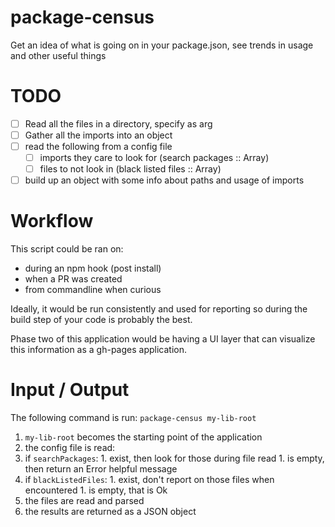 # package-census
Get an idea of what is going on in your package.json, see trends in usage and other useful things

# TODO
- [ ] Read all the files in a directory, specify as arg
- [ ] Gather all the imports into an object
- [ ] read the following from a config file
   - [ ] imports they care to look for (search packages :: Array)
   - [ ] files to not look in (black listed files :: Array)
- [ ] build up an object with some info about paths and usage of imports

# Workflow
This script could be ran on:
- during an npm hook (post install)
- when a PR was created
- from commandline when curious

Ideally, it would be run consistently and used for reporting so during the build
step of your code is probably the best.

Phase two of this application would be having a UI layer that can visualize this
information as a gh-pages application.

# Input / Output
The following command is run:
`package-census my-lib-root`

1. `my-lib-root` becomes the starting point of the application
1. the config file is read:
  1. if `searchPackages`:
    1. exist, then look for those during file read
    1. is empty, then return an Error helpful message
  1. if `blackListedFiles`:
    1. exist, don't report on those files when encountered
    1. is empty, that is Ok
1. the files are read and parsed
1. the results are returned as a JSON object

